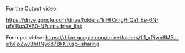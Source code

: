 For the Output video:

https://drive.google.com/drive/folders/1nHtCrhgHrQa1_Ee-6N-ufYl8ua3X60-N?usp=drive_link

For input video:
https://drive.google.com/drive/folders/1l1_xPjwn8M5c-e1vFp2wJBhHNy687BkK?usp=sharing

